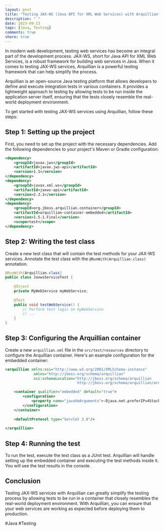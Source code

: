 ```yaml
---
layout: post
title: "Testing JAX-WS (Java API for XML Web Services) with Arquillian"
description: " "
date: 2023-09-23
tags: [Java, Testing]
comments: true
share: true
---
```


In modern web development, testing web services has become an integral part of the development process. JAX-WS, short for Java API for XML Web Services, is a robust framework for building web services in Java. When it comes to testing JAX-WS services, Arquillian is a powerful testing framework that can help simplify the process.

Arquillian is an open-source Java testing platform that allows developers to define and execute integration tests in various containers. It provides a lightweight approach to testing by allowing tests to be run inside the application server itself, ensuring that the tests closely resemble the real-world deployment environment.

To get started with testing JAX-WS services using Arquillian, follow these steps:

## Step 1: Setting up the project

First, you need to set up the project with the necessary dependencies. Add the following dependencies to your project's Maven or Gradle configuration:

```xml
<dependency>
    <groupId>javax.jws</groupId>
    <artifactId>javax.jws-api</artifactId>
    <version>1.1</version>
</dependency>
<dependency>
    <groupId>javax.xml.ws</groupId>
    <artifactId>jaxws-api</artifactId>
    <version>2.3.1</version>
</dependency>
<dependency>
    <groupId>org.jboss.arquillian.container</groupId>
    <artifactId>arquillian-container-embedded</artifactId>
    <version>1.5.1.Final</version>
    <scope>test</scope>
</dependency>
```

## Step 2: Writing the test class

Create a new test class that will contain the test methods for your JAX-WS services. Annotate the test class with the `@RunWith(Arquillian.class)` annotation.

```java
@RunWith(Arquillian.class)
public class JaxwsServiceTest {
  
    @Inject
    private MyWebService myWebService;
  
    @Test
    public void testWebService() {
        // Perform test logic on myWebService
        // ...
    }
}
```

## Step 3: Configuring the Arquillian container

Create a new `arquillian.xml` file in the `src/test/resources` directory to configure the Arquillian container. Here's an example configuration for the embedded container:

```xml
<arquillian xmlns:xsi="http://www.w3.org/2001/XMLSchema-instance"
             xmlns="http://jboss.org/schema/arquillian"
             xsi:schemaLocation="http://jboss.org/schema/arquillian
                                 http://jboss.org/schema/arquillian/arquillian_1_5.xsd">

    <container qualifier="embedded" default="true">
        <configuration>
            <property name="javaVmArguments">-Djava.net.preferIPv4Stack=true</property>
        </configuration>
    </container>
  
    <defaultProtocol type="Servlet 3.0"/>
  
</arquillian>
```

## Step 4: Running the test

To run the test, execute the test class as a JUnit test. Arquillian will handle setting up the embedded container and executing the test methods inside it. You will see the test results in the console.

## Conclusion

Testing JAX-WS services with Arquillian can greatly simplify the testing process by allowing tests to be run in a container that closely resembles the real-world deployment environment. With Arquillian, you can ensure that your web services are working as expected before deploying them to production.

#Java #Testing